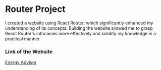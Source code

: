 # Router Project

I created a website using React Router, which significantly enhanced my understanding of its concepts. Building the website allowed me to grasp React Router's intricacies more effectively and solidify my knowledge in a practical manner.

### Link of the Website

[Energy Advisor](https://energy-advisor.netlify.app/ 
)

